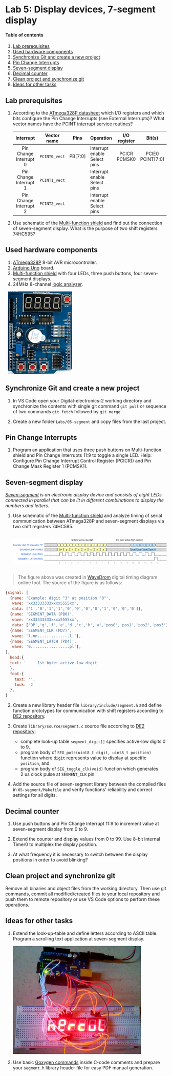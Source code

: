 # Lab 5: Display devices, 7-segment display

#### Table of contents

1. [Lab prerequisites](#Lab-prerequisites)
2. [Used hardware components](#Used-hardware-components)
3. [Synchronize Git and create a new project](#Synchronize-Git-and-create-a-new-project)
4. [Pin Change Interrupts](#Pin-Change-Interrupts)
5. [Seven-segment display](#Seven-segment-display)
6. [Decimal counter](#Decimal-counter)
7. [Clean project and synchronize git](#Clean-project-and-synchronize-git)
8. [Ideas for other tasks](#Ideas-for-other-tasks)


## Lab prerequisites

1. According to the [ATmega328P datasheet](https://www.microchip.com/wwwproducts/en/ATmega328p) which I/O registers and which bits configure the Pin Change Interrupts (see External Interrupts)? What vector names have the PCINT [interrupt service routines](https://www.nongnu.org/avr-libc/user-manual/group__avr__interrupts.html)?

    | **Interrupt** | **Vector name** | **Pins** | **Operation** | **I/O register** | **Bit(s)** |
    | :-: | :-: | :-: | :-- | :-: | :-: |
    | Pin Change Interrupt 0 | `PCINT0_vect` | PB[7:0] | Interrupt enable<br>Select pins | PCICR<br>PCMSK0 | PCIE0<br>PCINT[7:0] |
    | Pin Change Interrupt 1 | `PCINT1_vect`|  | Interrupt enable<br>Select pins | <br> | <br> |
    | Pin Change Interrupt 2 | `PCINT2_vect`|  | Interrupt enable<br>Select pins | <br> | <br> |

2. Use schematic of the [Multi-function shield](../../Docs/arduino_shield.pdf) and find out the connection of seven-segment display. What is the purpose of two shift registers 74HC595?


## Used hardware components

1. [ATmega328P](https://www.microchip.com/wwwproducts/en/ATmega328P) 8-bit AVR microcontroller.
2. [Arduino Uno](../../Docs/arduino_shield.pdf) board.
3. [Multi-function shield](../../Docs/arduino_shield.pdf) with four LEDs, three push buttons, four seven-segment displays.
4. 24MHz 8-channel [logic analyzer](https://www.saleae.com/).

&nbsp;
![mf_shield](../../Images/multi_funct_shield.png "Multi-function shield")


## Synchronize Git and create a new project

1. In VS Code open your Digital-electronics-2 working directory and synchronize the contents with single git command `git pull` or sequence of two commands `git fetch` followed by `git merge`.

2. Create a new folder `Labs/05-segment` and copy files from the last project.


## Pin Change Interrupts

1. Program an application that uses three push buttons on Multi-function shield and Pin Change Interrupts 11:9 to toggle a single LED. Help: Configure Pin Change Interrupt Control Register (PCICR)) and Pin Change Mask Register 1 (PCMSK1).


## Seven-segment display

*[Seven-segment](https://www.electronics-tutorials.ws/blog/7-segment-display-tutorial.html) is an electronic display device and consists of eight LEDs connected in parallel that can be lit in different combinations to display the numbers and letters.*

1. Use schematic of the [Multi-function shield](../../Docs/arduino_shield.pdf) and analyze timing of serial communication between ATmega328P and seven-segment displays via two shift registers 74HC595.

    &nbsp;
    ![segment_timing](../../Images/segment_example.png "Timing of seven-segment displays")
    &nbsp;

> The figure above was created in [WaveDrom](https://wavedrom.com/) digital timing diagram online tool. The source of the figure is as follows:
>
```javascript
{signal: [
  {name: 'Example: digit "3" at position "0"',
   wave: 'xx33333333xxxx5555xx',
   data: ['1','0','1','1','0','0','0','0','1','0','0','0']},
  {name: 'SEGMENT_DATA (PB0)',
   wave: 'xx33333333xxxx5555xx',
   data: ['DP','g','f','e','d','c','b','a','pos0','pos1','pos2','pos3']},
  {name: 'SEGMENT_CLK (PD7)',
   wave: 'l.nn..............l.'},
  {name: 'SEGMENT_LATCH (PD4)',
   wave: '0.................pl'},
],
  head:{
  text: '     1st byte: active-low digit                                       2nd byte: active-high position',
  },
  foot:{
  	text: '',
  	tock: -2
  },
}
```

2. Create a new library header file `library/include/segment.h` and define function prototypes for communication with shift registers according to [DE2 repository](https://github.com/tomas-fryza/Digital-electronics-2/tree/master/Labs/library/include).

3. Create `library/source/segment.c` source file according to [DE2 repository](https://github.com/tomas-fryza/Digital-electronics-2/tree/master/Labs/library/source):
    * complete look-up table `segment_digit[]` specifies active-low digits 0 to 9,
    * program body of `SEG_putc(uint8_t digit, uint8_t position)` function where `digit` represents value to display at specific `position`, and
    * program body of `SEG_toggle_clk(void)` function which generates 2&nbsp;us clock pulse at `SEGMENT_CLK` pin.

4. Add the source file of seven-segment library between the compiled files in `05-segment/Makefile` and verify functions' reliability and correct settings for all digits.


## Decimal counter
1. Use push buttons and Pin Change Interrupt 11:9 to increment value at seven-segment display from 0 to 9.

2. Extend the counter and display values from 0 to 99. Use 8-bit internal Timer0 to multiplex the display position.
    
3. At what frequency it is necessary to switch between the display positions in order to avoid blinking?


## Clean project and synchronize git

Remove all binaries and object files from the working directory. Then use git commands, commit all modified/created files to your local repository and push them to remote repository or use VS Code options to perform these operations.


## Ideas for other tasks

1. Extend the look-up-table and define letters according to ASCII table. Program a scrolling text application at seven-segment display.

    ![segment_letters](../../Images/segment_letters.jpg "Letters on seven-segment displays")

2. Use basic [Goxygen commands](http://www.doxygen.nl/manual/docblocks.html#specialblock) inside C-code comments and prepare your `segment.h` library header file for easy PDF manual generation.
